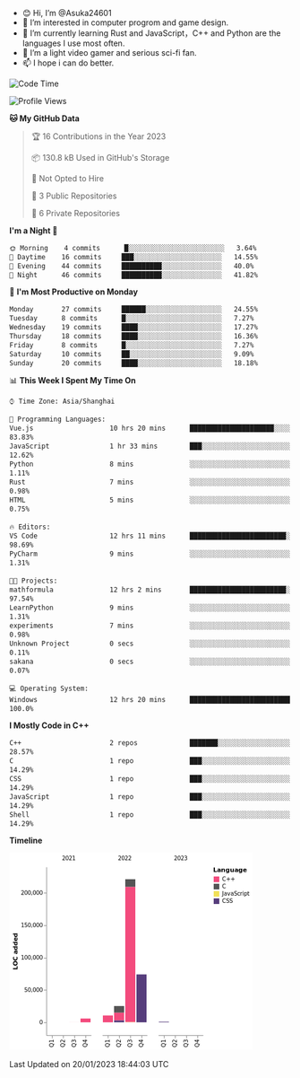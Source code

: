 - 😊 Hi, I’m @Asuka24601
- 👀 I’m interested in computer progrom and game design.
- 🌱 I’m currently learning Rust and JavaScript，C++ and Python are the languages I use most often.
- 💞️ I’m a light video gamer and serious sci-fi fan.
- 📫 I hope i can do better.

<!--START_SECTION:waka-->
![Code Time](http://img.shields.io/badge/Code%20Time-340%20hrs%2011%20mins-blue)

![Profile Views](http://img.shields.io/badge/Profile%20Views-140-blue)

**🐱 My GitHub Data** 

> 🏆 16 Contributions in the Year 2023
 > 
> 📦 130.8 kB Used in GitHub's Storage 
 > 
> 🚫 Not Opted to Hire
 > 
> 📜 3 Public Repositories 
 > 
> 🔑 6 Private Repositories  
 > 
**I'm a Night 🦉** 

```text
🌞 Morning    4 commits      █░░░░░░░░░░░░░░░░░░░░░░░░   3.64% 
🌆 Daytime    16 commits     ███░░░░░░░░░░░░░░░░░░░░░░   14.55% 
🌃 Evening    44 commits     ██████████░░░░░░░░░░░░░░░   40.0% 
🌙 Night      46 commits     ██████████░░░░░░░░░░░░░░░   41.82%

```
📅 **I'm Most Productive on Monday** 

```text
Monday       27 commits     ██████░░░░░░░░░░░░░░░░░░░   24.55% 
Tuesday      8 commits      █░░░░░░░░░░░░░░░░░░░░░░░░   7.27% 
Wednesday    19 commits     ████░░░░░░░░░░░░░░░░░░░░░   17.27% 
Thursday     18 commits     ████░░░░░░░░░░░░░░░░░░░░░   16.36% 
Friday       8 commits      █░░░░░░░░░░░░░░░░░░░░░░░░   7.27% 
Saturday     10 commits     ██░░░░░░░░░░░░░░░░░░░░░░░   9.09% 
Sunday       20 commits     ████░░░░░░░░░░░░░░░░░░░░░   18.18%

```


📊 **This Week I Spent My Time On** 

```text
⌚︎ Time Zone: Asia/Shanghai

💬 Programming Languages: 
Vue.js                   10 hrs 20 mins      █████████████████████░░░░   83.83% 
JavaScript               1 hr 33 mins        ███░░░░░░░░░░░░░░░░░░░░░░   12.62% 
Python                   8 mins              ░░░░░░░░░░░░░░░░░░░░░░░░░   1.11% 
Rust                     7 mins              ░░░░░░░░░░░░░░░░░░░░░░░░░   0.98% 
HTML                     5 mins              ░░░░░░░░░░░░░░░░░░░░░░░░░   0.75%

🔥 Editors: 
VS Code                  12 hrs 11 mins      ████████████████████████░   98.69% 
PyCharm                  9 mins              ░░░░░░░░░░░░░░░░░░░░░░░░░   1.31%

🐱‍💻 Projects: 
mathformula              12 hrs 2 mins       ████████████████████████░   97.54% 
LearnPython              9 mins              ░░░░░░░░░░░░░░░░░░░░░░░░░   1.31% 
experiments              7 mins              ░░░░░░░░░░░░░░░░░░░░░░░░░   0.98% 
Unknown Project          0 secs              ░░░░░░░░░░░░░░░░░░░░░░░░░   0.11% 
sakana                   0 secs              ░░░░░░░░░░░░░░░░░░░░░░░░░   0.07%

💻 Operating System: 
Windows                  12 hrs 20 mins      █████████████████████████   100.0%

```

**I Mostly Code in C++** 

```text
C++                      2 repos             ███████░░░░░░░░░░░░░░░░░░   28.57% 
C                        1 repo              ███░░░░░░░░░░░░░░░░░░░░░░   14.29% 
CSS                      1 repo              ███░░░░░░░░░░░░░░░░░░░░░░   14.29% 
JavaScript               1 repo              ███░░░░░░░░░░░░░░░░░░░░░░   14.29% 
Shell                    1 repo              ███░░░░░░░░░░░░░░░░░░░░░░   14.29%

```


**Timeline**

![Chart not found](https://raw.githubusercontent.com/Asuka24601/Asuka24601/main/charts/bar_graph.png) 


 Last Updated on 20/01/2023 18:44:03 UTC
<!--END_SECTION:waka-->
